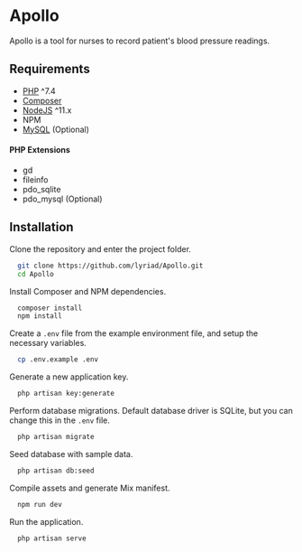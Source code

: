 
# Apollo

Apollo is a tool for nurses to record patient's blood pressure readings.

## Requirements

* [PHP](https://www.php.net/downloads.php) ^7.4
* [Composer](https://getcomposer.org/download/)
* [NodeJS](https://nodejs.org/en/download/) ^11.x
* NPM
* [MySQL](https://dev.mysql.com/downloads/mysql/) (Optional)

#### PHP Extensions
* gd
* fileinfo
* pdo_sqlite
* pdo_mysql (Optional)

## Installation

Clone the repository and enter the project folder.
```bash
  git clone https://github.com/lyriad/Apollo.git
  cd Apollo
```

Install Composer and NPM dependencies.
```bash
  composer install
  npm install
```

Create a `.env` file from the example environment file, and setup the necessary variables.
```bash
  cp .env.example .env
```

Generate a new application key.
```bash
  php artisan key:generate
```

Perform database migrations. Default database driver is SQLite, but you can change this in the `.env` file.
```bash
  php artisan migrate
```

Seed database with sample data.
```bash
  php artisan db:seed
```

Compile assets and generate Mix manifest.
```bash
  npm run dev
```

Run the application.
```bash
  php artisan serve
```
